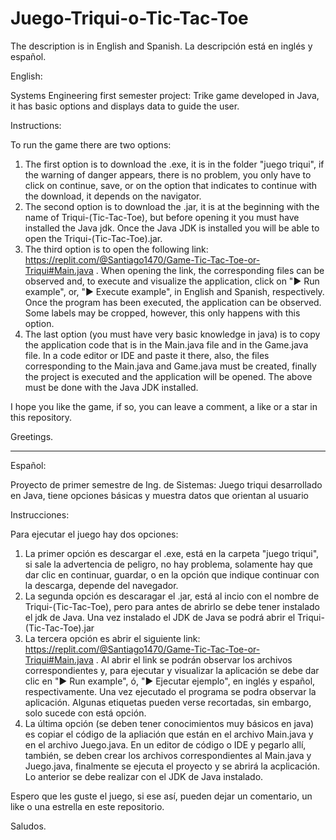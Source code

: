 # Juego-Triqui-o-Tic-Tac-Toe
The description is in English and Spanish.
La descripción está en inglés y español.


English:

Systems Engineering first semester project: Trike game developed in Java, it has basic options and displays data to guide the user.

Instructions:

To run the game there are two options:
  1.  The first option is to download the .exe, it is in the folder "juego triqui", if the warning of danger appears, there is no problem, you only have to click on continue, save, or on the option that indicates to continue with the download, it depends on the navigator.
  2.  The second option is to download the .jar, it is at the beginning with the name of Triqui-(Tic-Tac-Toe), but before opening it you must have installed the Java jdk. Once the Java JDK is installed you will be able to open the Triqui-(Tic-Tac-Toe).jar.
  3.  The third option is to open the following link: https://replit.com/@Santiago1470/Game-Tic-Tac-Toe-or-Triqui#Main.java . When opening the link, the corresponding files can be observed and, to execute and visualize the application, click on "▶ Run example", or, "▶ Execute example", in English and Spanish, respectively. Once the program has been executed, the application can be observed. Some labels may be cropped, however, this only happens with this option.
  4.  The last option (you must have very basic knowledge in java) is to copy the application code that is in the Main.java file and in the Game.java file. In a code editor or IDE and paste it there, also, the files corresponding to the Main.java and Game.java must be created, finally the project is executed and the application will be opened. The above must be done with the Java JDK installed.

I hope you like the game, if so, you can leave a comment, a like or a star in this repository.

Greetings.


------------------------------------------------------------------------------------------------------------

Español:

Proyecto de primer semestre de Ing. de Sistemas: Juego triqui desarrollado en Java, tiene opciones básicas y muestra datos que orientan al usuario

Instrucciones:

Para ejecutar el juego hay dos opciones:
  1.  La primer opción es descargar el .exe, está en la carpeta "juego triqui", si sale la advertencia de peligro, no hay problema, solamente hay que dar clic en continuar, guardar, o en la opción que indique continuar con la descarga, depende del navegador.
  2.  La segunda opción es descaragar el .jar, está al incio con el nombre de Triqui-(Tic-Tac-Toe), pero para antes de abrirlo se debe tener instalado el jdk de Java. Una vez instalado el JDK de Java se podrá abrir el Triqui-(Tic-Tac-Toe).jar
  3.  La tercera opción es abrir el siguiente link: https://replit.com/@Santiago1470/Game-Tic-Tac-Toe-or-Triqui#Main.java . Al abrir el link se podrán observar los archivos correspondientes y, para ejecutar y visualizar la aplicación se debe dar clic en "▶ Run example", ó, "▶ Ejecutar ejemplo", en inglés y español, respectivamente. Una vez ejecutado el programa se podra observar la aplicación. Algunas etiquetas pueden verse recortadas, sin embargo, solo sucede con está opción.
  4.  La última opción (se deben tener conocimientos muy básicos en java) es copiar el código de la apliación que están en el archivo Main.java y en el archivo Juego.java. En un editor de código o IDE y pegarlo allí, también, se deben crear los archivos correspondientes al Main.java y Juego.java, finalmente se ejecuta el proyecto y se abrirá la acplicación. Lo anterior se debe realizar con el JDK de Java instalado.

Espero que les guste el juego, si ese así, pueden dejar un comentario, un like o una estrella en este repositorio.

Saludos.
